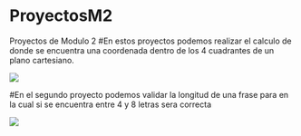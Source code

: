 # ProyectosM2
Proyectos de Modulo 2
#En estos proyectos podemos realizar el calculo de donde se encuentra una coordenada dentro de los 4 cuadrantes de un plano cartesiano.

![](https://www.ecured.cu/images/thumb/8/8a/0_3.gif/260px-0_3.gif)

#En el segundo proyecto podemos validar la longitud de una frase para en la cual si se encuentra entre 4 y 8 letras sera correcta 

![](https://cadenaser.com/resizer/hw9rby1eLxJlP4Z3fBidaMN2hOk=/1200x1200/filters:format(jpg):quality(70)/cloudfront-eu-central-1.images.arcpublishing.com/prisaradio/K3BER6DEU5IHHDVIJ2U5JNHOXU.jpg)
